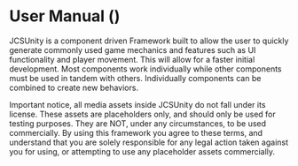 # <span class="manual-name"></span> User Manual (<span class="version-num-01"></span>)

JCSUnity is a component driven Framework built to allow the user
to quickly generate commonly used game mechanics and features such
as UI functionality and player movement. This will allow for a
faster initial development. Most components work individually
while other components must be used in tandem with others.
Individually components can be combined to create new behaviors.

Important notice, all media assets inside JCSUnity do not fall under its license.
These assets are placeholders only, and should only be used for testing purposes.
They are NOT, under any circumstances, to be used commercially. By using this
framework you agree to these terms, and understand that you are solely responsible
for any legal action taken against you for using, or attempting to use any
placeholder assets commercially.
